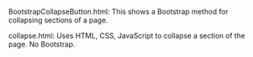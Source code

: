 BootstrapCollapseButton.html: This shows a Bootstrap method for collapsing sections of a page.

collapse.html: Uses HTML, CSS, JavaScript to collapse a section of the page. No Bootstrap.

